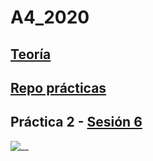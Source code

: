 # A4_2020

## [Teoría](http://ub-gei-sd.github.io)

## [Repo prácticas](https://github.com/UB-GEI-SD/A)

## Práctica 2 - [Sesión 6](http://ub-gei-sd.github.io/Pr2_VUE_4.html)
![__](https://media.giphy.com/media/YFkpsHWCsNUUo/giphy.gif)
